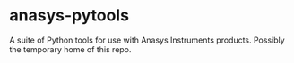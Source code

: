 # anasys-pytools
A suite of Python tools for use with Anasys Instruments products.
Possibly the temporary home of this repo.
